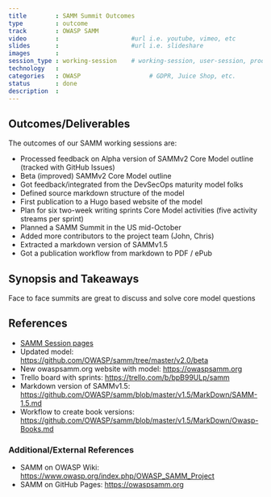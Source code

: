 ```yaml
---
title        : SAMM Summit Outcomes
type         : outcome
track        : OWASP SAMM
video        :                    #url i.e. youtube, vimeo, etc
slides       :                    #url i.e. slideshare
images       :
session_type : working-session    # working-session, user-session, product-sesssion
technology   :
categories   : OWASP                   # GDPR, Juice Shop, etc.
status       : done
description  :
---
```



## Outcomes/Deliverables 

The outcomes of our SAMM working sessions are:

 * Processed feedback on Alpha version of SAMMv2 Core Model outline (tracked with GitHub Issues)
 * Beta (improved) SAMMv2 Core Model outline
 * Got feedback/integrated from the DevSecOps maturity model folks
 * Defined source markdown structure of the model
 * First publication to a Hugo based website of the model
 * Plan for six two-week writing sprints Core Model activities (five activity streams per sprint)
 * Planned a SAMM Summit in the US mid-October
 * Added more contributors to the project team (John, Chris)
 * Extracted a markdown version of SAMMv1.5
 * Got a publication workflow from markdown to PDF / ePub

## Synopsis and Takeaways 

Face to face summits are great to discuss and solve core model questions

## References 

 * [SAMM Session pages](https://open-security-summit.org/tracks/owasp-samm/) 
 * Updated model: https://github.com/OWASP/samm/tree/master/v2.0/beta
 * New owaspsamm.org website with model: https://owaspsamm.org
 * Trello board with sprints: https://trello.com/b/bpB99ULp/samm
 * Markdown version of SAMMv1.5: https://github.com/OWASP/samm/blob/master/v1.5/MarkDown/SAMM-1.5.md
 * Workflow to create book versions: https://github.com/OWASP/samm/blob/master/v1.5/MarkDown/Owasp-Books.md


### Additional/External References

 * SAMM on OWASP Wiki: https://www.owasp.org/index.php/OWASP_SAMM_Project
 * SAMM on GitHub Pages: https://owaspsamm.org
